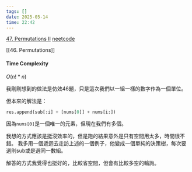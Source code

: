 ```yaml
---
tags: []
date: 2025-05-14
time: 22:42
---
```

[47. Permutations II](https://leetcode.com/problems/permutations-ii/)
[neetcode](https://neetcode.io/solutions/permutations-ii)

[[46. Permutations]]

####  Time Complexity
$O(n!*n)$

我剛剛想到的做法是仿效46題，只是這次我們以一組一樣的數字作為一個單位。

但本來的解法是：
```python
res.append(sub[:i] + [nums[0]] + nums[i:])
```
因為`nums[0]`是一個唯一的元素，但現在我們有多個。

我想的方式應該是挺沒效率的，但是跑的結果意外是只有空間用太多，時間很不錯。
我多用一個遞迴去走訪上述的一個例子，他變成一個單純的決策樹，每次要選則sub或是選同一數組。

解答的方式我覺得也挺好的，比較省空間，但會有比較多空的輪詢。